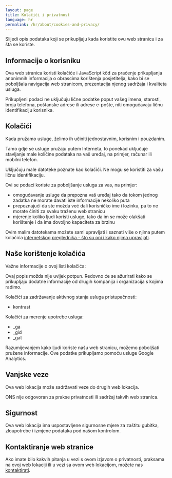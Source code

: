 ```yaml
---
layout: page
title: Kolačići i privatnost
language: hr
permalink: /hr/about/cookies-and-privacy/
---
```

Slijedi opis podataka koji se prikupljaju kada koristite ovu web stranicu i za šta se
koriste.

## Informacije o korisniku
Ova web stranica koristi kolačiće i JavaScript kôd za praćenje prikupljanja anonimnih
informacija o obrascima korištenja posjetitelja, kako bi se poboljšala navigacija web
stranicom, prezentacija njenog sadržaja i kvaliteta usluga.

Prikupljeni podaci ne uključuju lične podatke poput vašeg imena, starosti, broja
telefona, poštanske adrese ili adrese e-pošte, niti omogućavaju ličnu identifikaciju
korisnika.

## Kolačići
Kada pružamo usluge, želimo ih učiniti jednostavnim, korisnim i pouzdanim.

Tamo gdje se usluge pružaju putem Interneta, to ponekad uključuje stavljanje male
količine podataka na vaš uređaj, na primjer, računar ili mobilni telefon.

Uključuju male datoteke poznate kao kolačići. Ne mogu se koristiti za vašu ličnu
identifikaciju.

Ovi se podaci koriste za poboljšanje usluga za vas, na primjer:

- omogućavanje usluge da prepozna vaš uređaj tako da tokom jednog zadatka ne
morate davati iste informacije nekoliko puta
- prepoznajući da ste možda već dali korisničko ime i lozinku, pa to ne morate
činiti za svaku traženu web stranicu
- mjerenje koliko ljudi koristi usluge, tako da im se može olakšati korištenje i da
ima dovoljno kapaciteta za brzinu

Ovim malim datotekama možete sami upravljati i saznati više o njima putem kolačića
[internetskog preglednika - što su oni i kako njima upravljati](https://www.aboutcookies.org/).

## Naše korištenje kolačića
Važne informacije o ovoj listi kolačića:

Ovaj popis možda nije uvijek potpun. Redovno će se ažurirati kako se prikupljaju
dodatne informacije od drugih kompanija i organizacija s kojima radimo.

Kolačići za zadržavanje aktivnog stanja usluga pristupačnosti:

- kontrast

Kolačići za merenje upotrebe usluga:

- _ga
- _gid
- _gat

Razumijevanjem kako ljudi koriste našu web stranicu, možemo poboljšati pružene
informacije. Ove podatke prikupljamo pomoću usluge Google Analytics.

## Vanjske veze
Ova web lokacija može sadržavati veze do drugih web lokacija.

ONS nije odgovoran za prakse privatnosti ili sadržaj takvih web stranica.

## Sigurnost
Ova web lokacija ima uspostavljene sigurnosne mjere za zaštitu gubitka, zloupotrebe i
izmjene podataka pod našom kontrolom.

## Kontaktiranje web stranice
Ako imate bilo kakvih pitanja u vezi s ovom izjavom o privatnosti, praksama na ovoj
web lokaciji ili u vezi sa ovom web lokacijom, možete nas [kontaktirati](mailto:{{site.email_contacts.functional}}).
